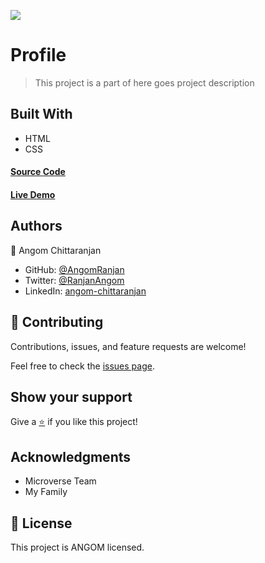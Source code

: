 ![](https://img.shields.io/badge/Microverse-blueviolet)

# Profile

> This project is a part of here goes project description



## Built With

- HTML
- CSS

#### [Source Code](https://github.com/AngomRanjan/Profile-Bootstrap.git)

#### [Live Demo](https://angomranjan.github.io/Profile-Bootstrap/)

## Authors

👤 Angom Chittaranjan

- GitHub: [@AngomRanjan](https://github.com/AngomRanjan)
- Twitter: [@RanjanAngom](https://twitter.com/RanjanAngom)
- LinkedIn: [angom-chittaranjan](https://linkedin.com/in/angom-chittaranjan)

## 🤝 Contributing

Contributions, issues, and feature requests are welcome!

Feel free to check the [issues page](../../issues/).

## Show your support

Give a [⭐️](../../stargazers) if you like this project!

## Acknowledgments

- Microverse Team
- My Family

## 📝 License

This project is ANGOM licensed.
